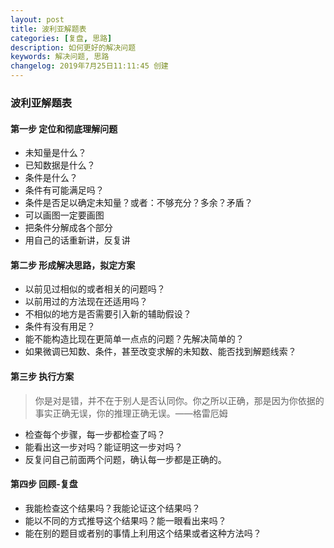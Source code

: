 ```yaml
---
layout: post
title: 波利亚解题表
categories: [复盘, 思路]
description: 如何更好的解决问题
keywords: 解决问题, 思路
changelog: 2019年7月25日11:11:45 创建
---
```

### 波利亚解题表

#### 第一步 定位和彻底理解问题

- 未知量是什么？
- 已知数据是什么？
- 条件是什么？
- 条件有可能满足吗？
- 条件是否足以确定未知量？或者：不够充分？多余？矛盾？
- 可以画图一定要画图
- 把条件分解成各个部分
- 用自己的话重新讲，反复讲

#### 第二步 形成解决思路，拟定方案

- 以前见过相似的或者相关的问题吗？
- 以前用过的方法现在还适用吗？
- 不相似的地方是否需要引入新的辅助假设？
- 条件有没有用足？
- 能不能构造比现在更简单一点点的问题？先解决简单的？
-  如果微调已知数、条件，甚至改变求解的未知数、能否找到解题线索？

#### 第三步 执行方案

>你是对是错，并不在于别人是否认同你。你之所以正确，那是因为你依据的事实正确无误，你的推理正确无误。——格雷厄姆

- 检查每个步骤，每一步都检查了吗？
- 能看出这一步对吗？能证明这一步对吗？
- 反复问自己前面两个问题，确认每一步都是正确的。

#### 第四步 回顾-复盘

- 我能检查这个结果吗？我能论证这个结果吗？
- 能以不同的方式推导这个结果吗？能一眼看出来吗？
- 能在别的题目或者别的事情上利用这个结果或者这种方法吗？


